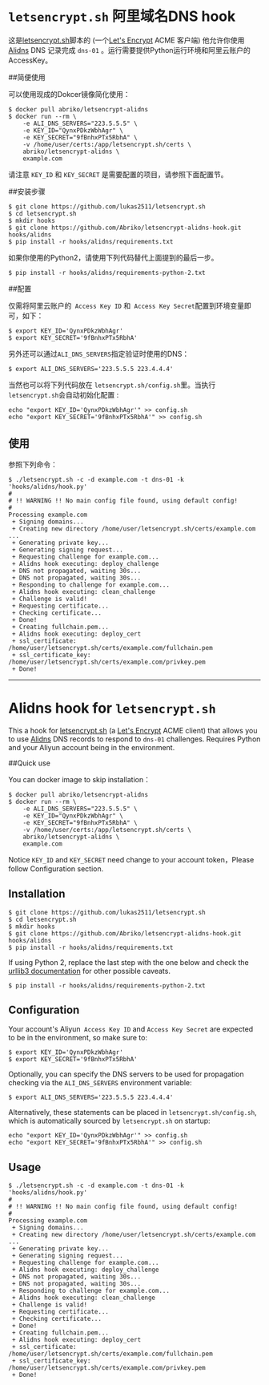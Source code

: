 # `letsencrypt.sh` 阿里域名DNS hook
这是[letsencrypt.sh](https://github.com/lukas2511/letsencrypt.sh)脚本的 (一个[Let's Encrypt](https://letsencrypt.org/) ACME 客户端) 他允许你使用 [Alidns](http://netcn.console.aliyun.com/core/domain/tclist/) DNS 记录完成  `dns-01` 。运行需要提供Python运行环境和阿里云账户的AccessKey。

##简便使用

可以使用现成的Dokcer镜像简化使用：
```
$ docker pull abriko/letsencrypt-alidns
$ docker run --rm \
    -e ALI_DNS_SERVERS="223.5.5.5" \
    -e KEY_ID="QynxPDkzWbhAgr" \
    -e KEY_SECRET="9fBnhxPTx5RbhA" \
    -v /home/user/certs:/app/letsencrypt.sh/certs \
    abriko/letsencrypt-alidns \
    example.com
```
请注意 `KEY_ID` 和 `KEY_SECRET` 是需要配置的项目，请参照下面配置节。

##安装步骤

```
$ git clone https://github.com/lukas2511/letsencrypt.sh
$ cd letsencrypt.sh
$ mkdir hooks
$ git clone https://github.com/Abriko/letsencrypt-alidns-hook.git hooks/alidns
$ pip install -r hooks/alidns/requirements.txt
```
如果你使用的Python2，请使用下列代码替代上面提到的最后一步。

```
$ pip install -r hooks/alidns/requirements-python-2.txt
```

##配置

仅需将阿里云账户的` Access Key ID` 和` Access Key Secret`配置到环境变量即可，如下：
```
$ export KEY_ID='QynxPDkzWbhAgr'
$ export KEY_SECRET='9fBnhxPTx5RbhA'
```

另外还可以通过`ALI_DNS_SERVERS`指定验证时使用的DNS：
```
$ export ALI_DNS_SERVERS='223.5.5.5 223.4.4.4'
```

当然也可以将下列代码放在 `letsencrypt.sh/config.sh`里。当执行 `letsencrypt.sh`会自动初始化配置 :

```
echo "export KEY_ID='QynxPDkzWbhAgr'" >> config.sh
echo "export KEY_SECRET='9fBnhxPTx5RbhA'" >> config.sh
```

## 使用

参照下列命令：
```
$ ./letsencrypt.sh -c -d example.com -t dns-01 -k 'hooks/alidns/hook.py'
#
# !! WARNING !! No main config file found, using default config!
#
Processing example.com
 + Signing domains...
 + Creating new directory /home/user/letsencrypt.sh/certs/example.com ...
 + Generating private key...
 + Generating signing request...
 + Requesting challenge for example.com...
 + Alidns hook executing: deploy_challenge
 + DNS not propagated, waiting 30s...
 + DNS not propagated, waiting 30s...
 + Responding to challenge for example.com...
 + Alidns hook executing: clean_challenge
 + Challenge is valid!
 + Requesting certificate...
 + Checking certificate...
 + Done!
 + Creating fullchain.pem...
 + Alidns hook executing: deploy_cert
 + ssl_certificate: /home/user/letsencrypt.sh/certs/example.com/fullchain.pem
 + ssl_certificate_key: /home/user/letsencrypt.sh/certs/example.com/privkey.pem
 + Done!
```

------
# Alidns  hook for `letsencrypt.sh`

This a hook for [letsencrypt.sh](https://github.com/lukas2511/letsencrypt.sh) (a [Let's Encrypt](https://letsencrypt.org/) ACME client) that allows you to use [Alidns](http://netcn.console.aliyun.com/core/domain/tclist/) DNS records to respond to `dns-01` challenges. Requires Python and your Aliyun account being in the environment.

##Quick use

You can docker image to skip installation：
```
$ docker pull abriko/letsencrypt-alidns
$ docker run --rm \
    -e ALI_DNS_SERVERS="223.5.5.5" \
    -e KEY_ID="QynxPDkzWbhAgr" \
    -e KEY_SECRET="9fBnhxPTx5RbhA" \
    -v /home/user/certs:/app/letsencrypt.sh/certs \
    abriko/letsencrypt-alidns \
    example.com
```
Notice `KEY_ID` and `KEY_SECRET` need change to your account token，Please follow Configuration section.

## Installation

```
$ git clone https://github.com/lukas2511/letsencrypt.sh
$ cd letsencrypt.sh
$ mkdir hooks
$ git clone https://github.com/Abriko/letsencrypt-alidns-hook.git hooks/alidns
$ pip install -r hooks/alidns/requirements.txt
```
If using Python 2, replace the last step with the one below and check the [urllib3 documentation](http://urllib3.readthedocs.org/en/latest/security.html#installing-urllib3-with-sni-support-and-certificates) for other possible caveats.

```
$ pip install -r hooks/alidns/requirements-python-2.txt
```



## Configuration

Your account's Aliyun` Access Key ID` and `Access Key Secret` are expected to be in the environment, so make sure to:


```
$ export KEY_ID='QynxPDkzWbhAgr'
$ export KEY_SECRET='9fBnhxPTx5RbhA'
```

Optionally, you can specify the DNS servers to be used for propagation checking via the `ALI_DNS_SERVERS` environment variable:

```
$ export ALI_DNS_SERVERS='223.5.5.5 223.4.4.4'
```

Alternatively, these statements can be placed in `letsencrypt.sh/config.sh`, which is automatically sourced by `letsencrypt.sh` on startup:

```
echo "export KEY_ID='QynxPDkzWbhAgr'" >> config.sh
echo "export KEY_SECRET='9fBnhxPTx5RbhA'" >> config.sh
```




## Usage

```
$ ./letsencrypt.sh -c -d example.com -t dns-01 -k 'hooks/alidns/hook.py'
#
# !! WARNING !! No main config file found, using default config!
#
Processing example.com
 + Signing domains...
 + Creating new directory /home/user/letsencrypt.sh/certs/example.com ...
 + Generating private key...
 + Generating signing request...
 + Requesting challenge for example.com...
 + Alidns hook executing: deploy_challenge
 + DNS not propagated, waiting 30s...
 + DNS not propagated, waiting 30s...
 + Responding to challenge for example.com...
 + Alidns hook executing: clean_challenge
 + Challenge is valid!
 + Requesting certificate...
 + Checking certificate...
 + Done!
 + Creating fullchain.pem...
 + Alidns hook executing: deploy_cert
 + ssl_certificate: /home/user/letsencrypt.sh/certs/example.com/fullchain.pem
 + ssl_certificate_key: /home/user/letsencrypt.sh/certs/example.com/privkey.pem
 + Done!
```